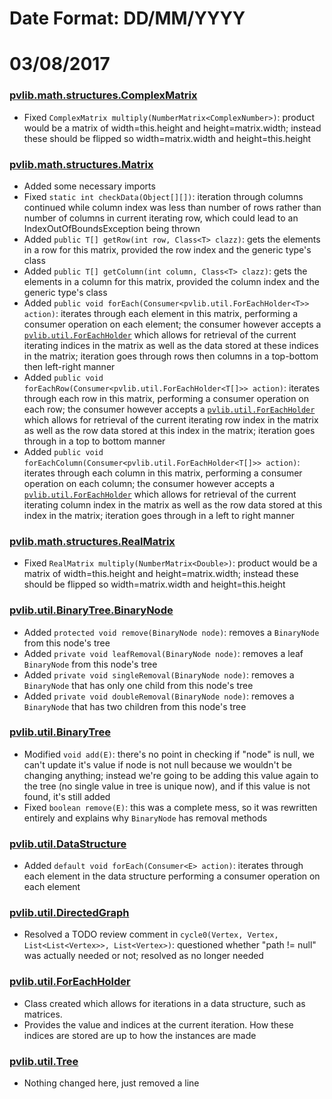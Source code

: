 [ComplexNumber]:src/main/java/pvlib/math/ComplexNumber.java
[Fraction]:src/main/java/pvlib/math/Fraction.java
[PolarCoordinate]:src/main/java/pvlib/math/PolarCoordinate.java
[PVMath]:src/main/java/pvlib/math/PVMath.java
[ComplexMatrix]:src/main/java/pvlib/math/structures/ComplexMatrix.java
[IllegalMatrixException]:src/main/java/pvlib/math/structures/IllegalMatrixException.java
[Matrix]:src/main/java/pvlib/math/structures/Matrix.java
[NumberMatrix]:src/main/java/pvlib/math/structures/NumberMatrix.java
[RealMatrix]:src/main/java/pvlib/math/structures/RealMatrix.java
[AbstractStructure]:src/main/java/pvlib/util/AbstractStructure.java
[Arrays]:src/main/java/pvlib/util/Arrays.java
[BinaryTree]:src/main/java/pvlib/util/BinaryTree.java
[Classes]:src/main/java/pvlib/util/Classes.java
[DataStructure]:src/main/java/pvlib/util/DataStructure.java
[DirectedGraph]:src/main/java/pvlib/util/DirectedGraph.java
[ForEachHolder]:src/main/java/pvlib/util/ForEachHolder.java
[Graph]:src/main/java/pvlib/util/Graph.java
[LinkedList]:src/main/java/pvlib/util/LinkedList.java
[Search]:src/main/java/pvlib/util/Search.java
[SortedLinkedList]:src/main/java/pvlib/util/SortedLinkedList.java
[SortMethod]:src/main/java/pvlib/util/SortMethod.java
[Tree]:src/main/java/pvlib/util/Tree.java
[UndirectedGraph]:src/main/java/pvlib/util/UndirectedGraph.java

# Date Format: DD/MM/YYYY

# 03/08/2017
### [pvlib.math.structures.ComplexMatrix][ComplexMatrix]
+ Fixed `ComplexMatrix multiply(NumberMatrix<ComplexNumber>)`: product would be a matrix of width=this.height and
height=matrix.width; instead these should be flipped so width=matrix.width and height=this.height
### [pvlib.math.structures.Matrix][Matrix]
+ Added some necessary imports
+ Fixed `static int checkData(Object[][])`: iteration through columns continued while column index was
less than number of rows rather than number of columns in current iterating row, which could
lead to an IndexOutOfBoundsException being thrown
+ Added `public T[] getRow(int row, Class<T> clazz)`: gets the elements in a row for this matrix, provided
the row index and the generic type's class
+ Added `public T[] getColumn(int column, Class<T> clazz)`: gets the elements in a column for this matrix, provided
the column index and the generic type's class
+ Added `public void forEach(Consumer<pvlib.util.ForEachHolder<T>> action)`: iterates through each element in this matrix,
performing a consumer operation on each element; the consumer however accepts a
[`pvlib.util.ForEachHolder`][ForEachHolder] which allows for retrieval of the current iterating indices in the matrix
as well as the data stored at these indices in the matrix; iteration goes through rows then columns in a top-bottom
then left-right manner
+ Added `public void forEachRow(Consumer<pvlib.util.ForEachHolder<T[]>> action)`: iterates through each row in this matrix,
performing a consumer operation on each row; the consumer however accepts a
[`pvlib.util.ForEachHolder`][ForEachHolder] which allows for retrieval of the current iterating row index in the matrix
as well as the row data stored at this index in the matrix; iteration goes through in a top to bottom manner
+ Added `public void forEachColumn(Consumer<pvlib.util.ForEachHolder<T[]>> action)`: iterates through each column in this
matrix, performing a consumer operation on each column; the consumer however accepts a
[`pvlib.util.ForEachHolder`][ForEachHolder] which allows for retrieval of the current iterating column index in the
matrix as well as the row data stored at this index in the matrix; iteration goes through in a left to right manner
### [pvlib.math.structures.RealMatrix][RealMatrix]
+ Fixed `RealMatrix multiply(NumberMatrix<Double>)`: product would be a matrix of width=this.height and
height=matrix.width; instead these should be flipped so width=matrix.width and height=this.height
### [pvlib.util.BinaryTree.BinaryNode][BinaryTree]
+ Added `protected void remove(BinaryNode node)`: removes a `BinaryNode` from this node's tree
+ Added `private void leafRemoval(BinaryNode node)`: removes a leaf `BinaryNode` from this node's tree
+ Added `private void singleRemoval(BinaryNode node)`: removes a `BinaryNode` that has only one child from this node's
tree
+ Added `private void doubleRemoval(BinaryNode node)`: removes a `BinaryNode` that has two children from this node's
tree
### [pvlib.util.BinaryTree][BinaryTree]
+ Modified `void add(E)`: there's no point in checking if "node" is null, we can't update it's value if node is not null
because we wouldn't be changing anything; instead we're going to be adding this value again to the tree (no single value
in tree is unique now), and if this value is not found, it's still added
+ Fixed `boolean remove(E)`: this was a complete mess, so it was rewritten entirely and explains why `BinaryNode` has
removal methods
### [pvlib.util.DataStructure][DataStructure]
+ Added `default void forEach(Consumer<E> action)`: iterates through each element in the data structure performing a
consumer operation on each element
### [pvlib.util.DirectedGraph][DirectedGraph]
+ Resolved a TODO review comment in `cycle0(Vertex, Vertex, List<List<Vertex>>, List<Vertex>)`: questioned whether
"path != null" was actually needed or not; resolved as no longer needed
### [pvlib.util.ForEachHolder][ForEachHolder]
+ Class created which allows for iterations in a data structure, such as matrices.
+ Provides the value and indices at the current iteration. How these indices are stored are up to how the instances
are made
### [pvlib.util.Tree][Tree]
+ Nothing changed here, just removed a line